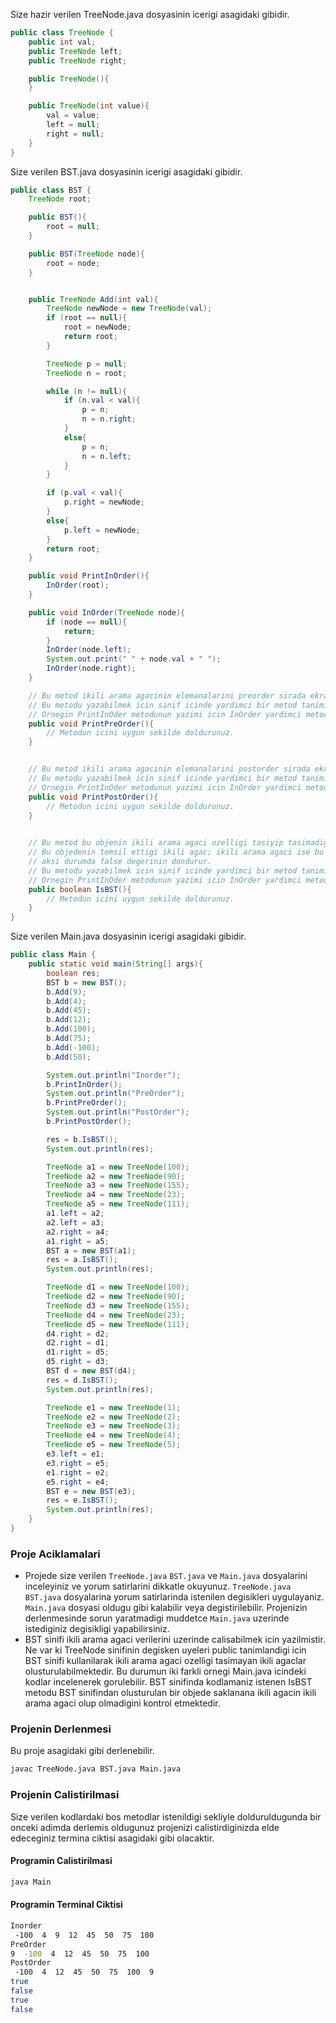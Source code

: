 Size hazir verilen TreeNode.java dosyasinin icerigi asagidaki gibidir.

```java
public class TreeNode {
    public int val;
    public TreeNode left;
    public TreeNode right;

    public TreeNode(){
    }

    public TreeNode(int value){
        val = value;
        left = null;
        right = null;
    }
}
```

Size verilen BST.java dosyasinin icerigi asagidaki gibidir.

```java
public class BST {
    TreeNode root;

    public BST(){
        root = null;
    }

    public BST(TreeNode node){
        root = node;
    }


    public TreeNode Add(int val){
        TreeNode newNode = new TreeNode(val);
        if (root == null){
            root = newNode;
            return root;
        }

        TreeNode p = null;
        TreeNode n = root;

        while (n != null){
            if (n.val < val){
                p = n;
                n = n.right;
            }
            else{
                p = n;
                n = n.left;
            }
        }

        if (p.val < val){
            p.right = newNode;
        }
        else{
            p.left = newNode;
        }
        return root;
    }

    public void PrintInOrder(){
        InOrder(root);
    }

    public void InOrder(TreeNode node){
        if (node == null){
            return;
        }
        InOrder(node.left);
        System.out.print(" " + node.val + " ");
        InOrder(node.right);
    }

    // Bu metod ikili arama agacinin elemanalarini preorder sirada ekrana yazdirir.
    // Bu metodu yazabilmek icin sinif icinde yardimci bir metod tanimi yapabilirsiniz.
    // Ornegin PrintInOder metodunun yazimi icin InOrder yardimci metodu yazilmistir.
    public void PrintPreOrder(){
        // Metodun icini uygun sekilde doldurunuz.
    }


    // Bu metod ikili arama agacinin elemanalarini postorder sirada ekrana yazdirir.
    // Bu metodu yazabilmek icin sinif icinde yardimci bir metod tanimi yapabilirsiniz.
    // Ornegin PrintInOder metodunun yazimi icin InOrder yardimci metodu yazilmistir.
    public void PrintPostOrder(){
        // Metodun icini uygun sekilde doldurunuz.
    }

    
    // Bu metod bu objenin ikili arama agaci ozelligi tasiyip tasimadigini kontrol eder.
    // Bu objedenin temsil ettigi ikili agac; ikili arama agaci ise bu metod true
    // aksi durumda false degerinin dondurur.
    // Bu metodu yazabilmek icin sinif icinde yardimci bir metod tanimi yapabilirsiniz.
    // Ornegin PrintInOder metodunun yazimi icin InOrder yardimci metodu yazilmistir.
    public boolean IsBST(){
        // Metodun icini uygun sekilde doldurunuz.
    }
}
```

Size verilen Main.java dosyasinin icerigi asagidaki gibidir.

```java
public class Main {
    public static void main(String[] args){
        boolean res;
        BST b = new BST();
        b.Add(9);
        b.Add(4);
        b.Add(45);
        b.Add(12);
        b.Add(100);
        b.Add(75);
        b.Add(-100);
        b.Add(50);

        System.out.println("Inorder");
        b.PrintInOrder();
        System.out.println("PreOrder");
        b.PrintPreOrder();
        System.out.println("PostOrder");
        b.PrintPostOrder();

        res = b.IsBST();
        System.out.println(res);

        TreeNode a1 = new TreeNode(100);
        TreeNode a2 = new TreeNode(90);
        TreeNode a3 = new TreeNode(155);
        TreeNode a4 = new TreeNode(23);
        TreeNode a5 = new TreeNode(111);
        a1.left = a2;
        a2.left = a3;
        a2.right = a4;
        a1.right = a5;
        BST a = new BST(a1);
        res = a.IsBST();
        System.out.println(res);

        TreeNode d1 = new TreeNode(100);
        TreeNode d2 = new TreeNode(90);
        TreeNode d3 = new TreeNode(155);
        TreeNode d4 = new TreeNode(23);
        TreeNode d5 = new TreeNode(111);
        d4.right = d2;
        d2.right = d1;
        d1.right = d5;
        d5.right = d3;
        BST d = new BST(d4);
        res = d.IsBST();
        System.out.println(res);

        TreeNode e1 = new TreeNode(1);
        TreeNode e2 = new TreeNode(2);
        TreeNode e3 = new TreeNode(3);
        TreeNode e4 = new TreeNode(4);
        TreeNode e5 = new TreeNode(5);
        e3.left = e1;
        e3.right = e5;
        e1.right = e2;
        e5.right = e4;
        BST e = new BST(e3);
        res = e.IsBST();
        System.out.println(res);
    }
}
```

### Proje Aciklamalari

* Projede size verilen `TreeNode.java` `BST.java` ve `Main.java` dosyalarini inceleyiniz ve yorum satirlarini dikkatle okuyunuz. `TreeNode.java` `BST.java` dosyalarina yorum satirlarinda istenilen degisikleri uygulayaniz. `Main.java` dosyasi oldugu gibi kalabilir veya degistirilebilir. Projenizin derlenmesinde sorun yaratmadigi muddetce `Main.java` uzerinde istediginiz degisikligi yapabilirsiniz. 
* BST sinifi ikili arama agaci verilerini uzerinde calisabilmek icin yazilmistir. Ne var ki TreeNode sinifinin degisken uyeleri public tanimlandigi icin BST sinifi kullanilarak ikili arama agaci ozelligi tasimayan ikili agaclar olusturulabilmektedir. Bu durumun iki farkli ornegi Main.java icindeki kodlar incelenerek gorulebilir. BST sinifinda kodlamaniz istenen IsBST metodu BST sinifindan olusturulan bir objede saklanana ikili agacin ikili arama agaci olup olmadigini kontrol etmektedir. 

### Projenin Derlenmesi

Bu proje asagidaki gibi derlenebilir.

```bash
javac TreeNode.java BST.java Main.java
```

### Projenin Calistirilmasi

Size verilen kodlardaki bos metodlar istenildigi sekliyle dolduruldugunda bir onceki adimda derlemis oldugunuz projenizi calistirdiginizda elde edeceginiz termina ciktisi asagidaki gibi olacaktir.

#### Programin Calistirilmasi

```bash
java Main
```

#### Programin Terminal Ciktisi

```bash
Inorder
 -100  4  9  12  45  50  75  100 
PreOrder
9  -100  4  12  45  50  75  100 
PostOrder
 -100  4  12  45  50  75  100  9
true
false
true
false
```


